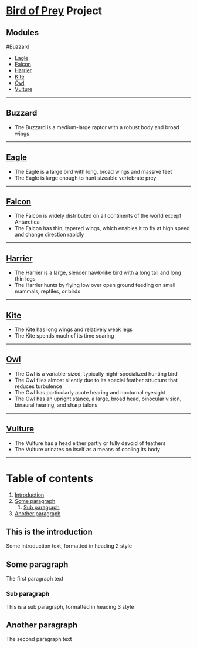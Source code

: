 #  [Bird of Prey](https://en.wikipedia.org/wiki/Bird_of_prey) Project
## Modules
#Buzzard
* [Eagle](#eaglehttpsenwikipediaorgwikieagle)
* [Falcon](#falconhttpsenwikipediaorgwikifalcon)
* [Harrier](#harrierhttpsenwikipediaorgwikiharrier_bird)
* [Kite](#kitehttpsenwikipediaorgwikikite_bird)
* [Owl](#owlhttpsenwikipediaorgwikiowl)
* [Vulture](#vulturehttpsenwikipediaorgwikivulture)
***
## Buzzard
* The Buzzard is a medium-large raptor with a robust body and broad wings
***
## [Eagle](https://en.wikipedia.org/wiki/Eagle)
* The Eagle is a large bird with long, broad wings and massive feet
* The Eagle is large enough to hunt sizeable vertebrate prey
***
## [Falcon](https://en.wikipedia.org/wiki/Falcon)
* The Falcon is widely distributed on all continents of the world except Antarctica
* The Falcon has thin, tapered wings, which enables it to fly at high speed and change direction rapidly
***
## [Harrier](https://en.wikipedia.org/wiki/Harrier_(bird))
* The Harrier is a large, slender hawk-like bird with a long tail and long thin legs
* The Harrier hunts by flying low over open ground feeding on small mammals, reptiles, or birds
***
## [Kite](https://en.wikipedia.org/wiki/Kite_(bird))
* The Kite has long wings and relatively weak legs
* The Kite spends much of its time soaring
***
## [Owl](https://en.wikipedia.org/wiki/Owl)
* The Owl is a variable-sized, typically night-specialized hunting bird
* The Owl flies almost silently due to its special feather structure that reduces turbulence
* The Owl has particularly acute hearing and nocturnal eyesight
* The Owl has an upright stance, a large, broad head, binocular vision, binaural hearing, and sharp talons
***
## [Vulture](https://en.wikipedia.org/wiki/Vulture)
* The Vulture has a head either partly or fully devoid of feathers
* The Vulture urinates on itself as a means of cooling its body



***
# Table of contents
1. [Introduction](#introduction)
2. [Some paragraph](#paragraph1)
    1. [Sub paragraph](#subparagraph1)
3. [Another paragraph](#paragraph2)

## This is the introduction <a name="introduction"></a>
Some introduction text, formatted in heading 2 style

## Some paragraph <a name="paragraph1"></a>
The first paragraph text

### Sub paragraph <a name="subparagraph1"></a>
This is a sub paragraph, formatted in heading 3 style

## Another paragraph <a name="paragraph2"></a>
The second paragraph text